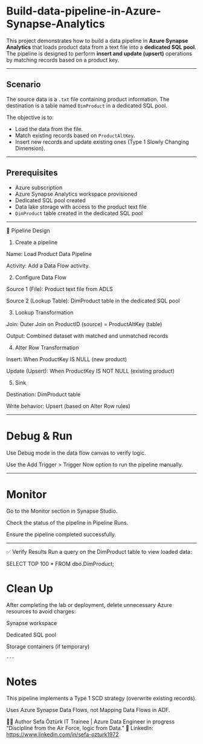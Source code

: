 # Build-data-pipeline-in-Azure-Synapse-Analytics

This project demonstrates how to build a data pipeline in **Azure Synapse Analytics** that loads product data from a text file into a **dedicated SQL pool**. The pipeline is designed to perform **insert and update (upsert)** operations by matching records based on a product key.

---

## Scenario

The source data is a `.txt` file containing product information. The destination is a table named `DimProduct` in a dedicated SQL pool.

The objective is to:
- Load the data from the file.
- Match existing records based on `ProductAltKey`.
- Insert new records and update existing ones (Type 1 Slowly Changing Dimension).

---

## Prerequisites

- Azure subscription
- Azure Synapse Analytics workspace provisioned
- Dedicated SQL pool created
- Data lake storage with access to the product text file
- `DimProduct` table created in the dedicated SQL pool

---

🔄 Pipeline Design

1. Create a pipeline

Name: Load Product Data Pipeline

Activity: Add a Data Flow activity.

2. Configure Data Flow

Source 1 (File): Product text file from ADLS

Source 2 (Lookup Table): DimProduct table in the dedicated SQL pool

3. Lookup Transformation

Join: Outer Join on ProductID (source) = ProductAltKey (table)

Output: Combined dataset with matched and unmatched records

4. Alter Row Transformation

Insert: When ProductKey IS NULL (new product)

Update (Upsert): When ProductKey IS NOT NULL (existing product)

5. Sink

Destination: DimProduct table

Write behavior: Upsert (based on Alter Row rules)

---

# Debug & Run
Use Debug mode in the data flow canvas to verify logic.

Use the Add Trigger > Trigger Now option to run the pipeline manually.

---

# Monitor
Go to the Monitor section in Synapse Studio.

Check the status of the pipeline in Pipeline Runs.

Ensure the pipeline completed successfully.

---

✅ Verify Results
Run a query on the DimProduct table to view loaded data:

SELECT TOP 100 * FROM dbo.DimProduct;

# Clean Up
After completing the lab or deployment, delete unnecessary Azure resources to avoid charges:

Synapse workspace

Dedicated SQL pool

Storage containers (if temporary)

    ---
    
# Notes
This pipeline implements a Type 1 SCD strategy (overwrite existing records).

Uses Azure Synapse Data Flows, not Mapping Data Flows in ADF.

🧑‍💻 Author
Sefa Öztürk
IT Trainee | Azure Data Engineer in progress
“Discipline from the Air Force, logic from Data.”
📇 LinkedIn: https://www.linkedin.com/in/sefa-ozturk1972

